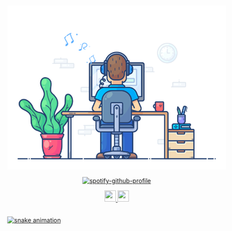 <div align="center" width="50">
<img src="https://github.com/nathanwerlich/nathanwerlich/blob/main/img/dev-working_rounded.gif?raw=true" href="https://github.com/nathanwerlich" alt="CoDiNg RocKs"  width="550"/><br>


[![spotify-github-profile](https://spotify-github-profile.kittinanx.com/api/view?uid=12156352994&cover_image=true&theme=novatorem&bar_color=53b14f&bar_color_cover=false)](https://spotify-github-profile.kittinanx.com/api/view?uid=12156352994&redirect=true) <br>
    
</div>

<div align='center'>
<a href='https://www.linkedin.com/in/nathan-werlich-0b6154175/' target="_blank">
    <img width="26" height="26" src="https://img.icons8.com/metro/26/000000/linkedin.png"/>
</a> 
<a href='https://www.instagram.com/nathan.werlich/' target="_blank">
    <img width="26" height="26" src="https://img.icons8.com/ios-glyphs/344/instagram-new.png"/>
</div> <br>

![snake animation](https://github.com/nathanwerlich/nathanwerlich/blob/output/github-contribution-grid-snake3.svg)
